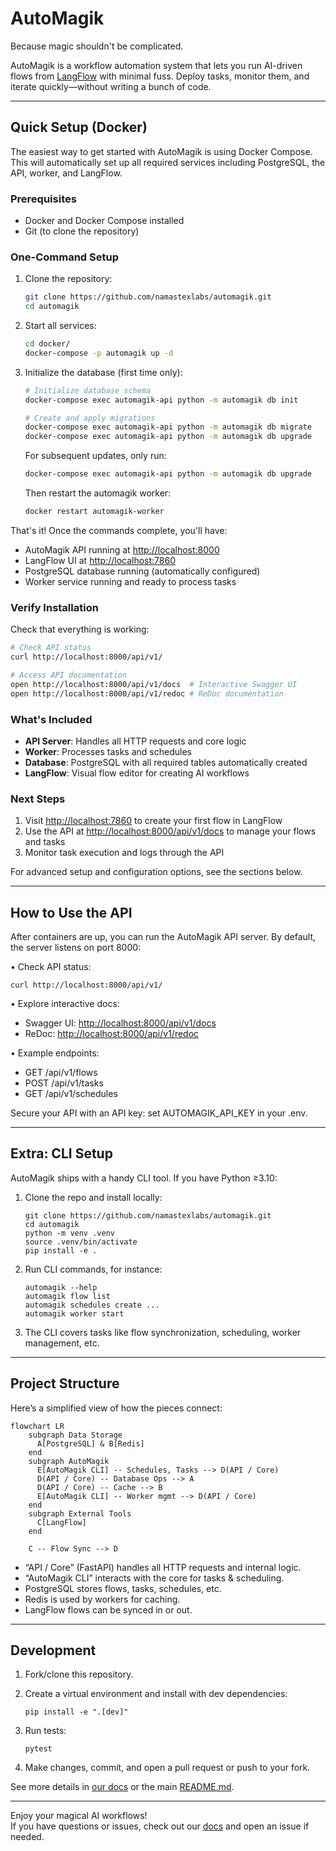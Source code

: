 # AutoMagik

Because magic shouldn't be complicated.

AutoMagik is a workflow automation system that lets you run AI-driven flows from [LangFlow](https://github.com/logspace-ai/langflow) with minimal fuss. Deploy tasks, monitor them, and iterate quickly—without writing a bunch of code.

---

## Quick Setup (Docker)

The easiest way to get started with AutoMagik is using Docker Compose. This will automatically set up all required services including PostgreSQL, the API, worker, and LangFlow.

### Prerequisites

- Docker and Docker Compose installed
- Git (to clone the repository)

### One-Command Setup

1. Clone the repository:

   ```bash
   git clone https://github.com/namastexlabs/automagik.git
   cd automagik
   ```

2. Start all services:

   ```bash
   cd docker/
   docker-compose -p automagik up -d
   ```

3. Initialize the database (first time only):

   ```bash
   # Initialize database schema
   docker-compose exec automagik-api python -m automagik db init
   
   # Create and apply migrations
   docker-compose exec automagik-api python -m automagik db migrate 
   docker-compose exec automagik-api python -m automagik db upgrade
   ```

   For subsequent updates, only run:

   ```bash
   docker-compose exec automagik-api python -m automagik db upgrade
   ```

   Then restart the automagik worker:

   ```bash
   docker restart automagik-worker
   ```

That's it! Once the commands complete, you'll have:

- AutoMagik API running at <http://localhost:8000>
- LangFlow UI at <http://localhost:7860>
- PostgreSQL database running (automatically configured)
- Worker service running and ready to process tasks

### Verify Installation

Check that everything is working:

```bash
# Check API status
curl http://localhost:8000/api/v1/

# Access API documentation
open http://localhost:8000/api/v1/docs  # Interactive Swagger UI
open http://localhost:8000/api/v1/redoc # ReDoc documentation
```

### What's Included

- **API Server**: Handles all HTTP requests and core logic
- **Worker**: Processes tasks and schedules
- **Database**: PostgreSQL with all required tables automatically created
- **LangFlow**: Visual flow editor for creating AI workflows

### Next Steps

1. Visit <http://localhost:7860> to create your first flow in LangFlow
2. Use the API at <http://localhost:8000/api/v1/docs> to manage your flows and tasks
3. Monitor task execution and logs through the API

For advanced setup and configuration options, see the sections below.

---

## How to Use the API

After containers are up, you can run the AutoMagik API server. By default, the server listens on port 8000:

• Check API status:

  ```
  curl http://localhost:8000/api/v1/
  ```

• Explore interactive docs:

- Swagger UI: <http://localhost:8000/api/v1/docs>
- ReDoc: <http://localhost:8000/api/v1/redoc>

• Example endpoints:

- GET /api/v1/flows  
- POST /api/v1/tasks  
- GET /api/v1/schedules  

Secure your API with an API key: set AUTOMAGIK_API_KEY in your .env.

---

## Extra: CLI Setup

AutoMagik ships with a handy CLI tool. If you have Python ≥3.10:

1. Clone the repo and install locally:

   ```
   git clone https://github.com/namastexlabs/automagik.git
   cd automagik
   python -m venv .venv
   source .venv/bin/activate
   pip install -e .
   ```

2. Run CLI commands, for instance:

   ```
   automagik --help
   automagik flow list
   automagik schedules create ...
   automagik worker start
   ```

3. The CLI covers tasks like flow synchronization, scheduling, worker management, etc.

---

## Project Structure

Here’s a simplified view of how the pieces connect:

```mermaid
flowchart LR
    subgraph Data Storage
      A[PostgreSQL] & B[Redis]
    end
    subgraph AutoMagik
      E[AutoMagik CLI] -- Schedules, Tasks --> D(API / Core)
      D(API / Core) -- Database Ops --> A
      D(API / Core) -- Cache --> B
      E[AutoMagik CLI] -- Worker mgmt --> D(API / Core)
    end
    subgraph External Tools
      C[LangFlow]
    end
    
    C -- Flow Sync --> D
```

- “API / Core” (FastAPI) handles all HTTP requests and internal logic.  
- “AutoMagik CLI” interacts with the core for tasks & scheduling.  
- PostgreSQL stores flows, tasks, schedules, etc.  
- Redis is used by workers for caching.  
- LangFlow flows can be synced in or out.

---

## Development

1. Fork/clone this repository.  
2. Create a virtual environment and install with dev dependencies:

   ```
   pip install -e ".[dev]"
   ```

3. Run tests:

   ```
   pytest
   ```

4. Make changes, commit, and open a pull request or push to your fork.

See more details in [our docs](docs/README.md) or the main [README.md](README.md).

---

Enjoy your magical AI workflows!  
If you have questions or issues, check out our [docs](docs/README.md) and open an issue if needed.
